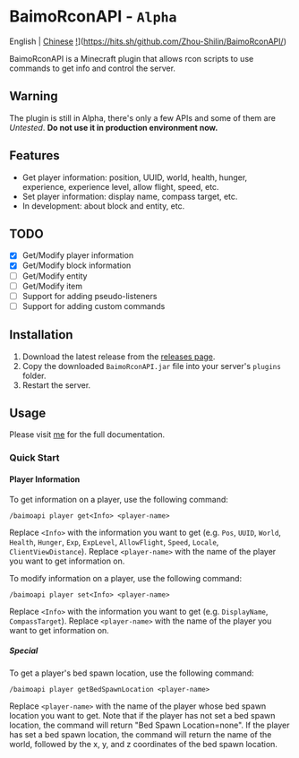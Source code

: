 # BaimoRconAPI - `Alpha`
English | [Chinese](https://github.com/Zhou-Shilin/BaimoRconAPI/blob/master/README-CN.md)
[!](https://hits.sh/github.com/Zhou-Shilin/BaimoRconAPI.svg)](https://hits.sh/github.com/Zhou-Shilin/BaimoRconAPI/)

BaimoRconAPI is a Minecraft plugin that allows rcon scripts to use commands to get info and control the server. 

## Warning
The plugin is still in Alpha, there's only a few APIs and some of them are *Untested*. **Do not use it in production environment now.**

## Features
* Get player information: position, UUID, world, health, hunger, experience, experience level, allow flight, speed, etc.
* Set player information: display name, compass target, etc.
* In development: about block and entity, etc.

## TODO
 - [x] Get/Modify player information
 - [x] Get/Modify block information
 - [ ] Get/Modify entity
 - [ ] Get/Modify item
 - [ ] Support for adding pseudo-listeners
 - [ ] Support for adding custom commands

## Installation
1. Download the latest release from the [releases page](https://github.com/Zhou-Shilin/BaimoRconAPI/releases).
2. Copy the downloaded `BaimoRconAPI.jar` file into your server's `plugins` folder.
3. Restart the server.

## Usage
Please visit [me](https://baimoqilin.gitbook.io/baimorconapi/documentation) for the full documentation.

### Quick Start

#### Player Information
To get information on a player, use the following command:
```
/baimoapi player get<Info> <player-name>
```
Replace `<Info>` with the information you want to get (e.g. `Pos`, `UUID`, `World`, `Health`, `Hunger`, `Exp`, `ExpLevel`, `AllowFlight`, `Speed`, `Locale`, `ClientViewDistance`). Replace `<player-name>` with the name of the player you want to get information on.

To modify information on a player, use the following command:
```
/baimoapi player set<Info> <player-name>
```
Replace `<Info>` with the information you want to get (e.g. `DisplayName`, `CompassTarget`). Replace `<player-name>` with the name of the player you want to get information on.


##### Special
To get a player's bed spawn location, use the following command:
```
/baimoapi player getBedSpawnLocation <player-name>
```
Replace `<player-name>` with the name of the player whose bed spawn location you want to get. Note that if the player has not set a bed spawn location, the command will return "Bed Spawn Location=none". If the player has set a bed spawn location, the command will return the name of the world, followed by the x, y, and z coordinates of the bed spawn location.

